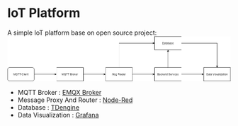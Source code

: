 # IoT Platform
 A simple IoT platform base on open source project:
![Arch](docs/img/arch.png)

 * MQTT Broker : [EMQX Broker](https://github.com/emqx/emqx)
 * Message Proxy And Router : [Node-Red](https://github.com/node-red/node-red)
 * Database : [TDengine](https://github.com/taosdata/TDengine)
 * Data Visualization : [Grafana](https://github.com/grafana/grafana)
